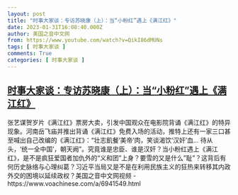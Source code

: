 ```yaml
---
layout: post
title: "时事大家谈：专访苏晓康（上）：当“小粉红”遇上《满江红》"
date: 2023-01-31T16:08:40.000Z
author: 美国之音中文网
from: https://www.youtube.com/watch?v=QikI86dMUNs
tags: [ 时事大家谈 ]
comments: True
categories: [ 时事大家谈 ]
---
```

<!--1675181320000-->
[时事大家谈：专访苏晓康（上）：当“小粉红”遇上《满江红》](https://www.youtube.com/watch?v=QikI86dMUNs)
------

<div>
张艺谋贺岁片《满江红》票房大卖，引发中国观众在电影院背诵《满江红》的特异现象。河南岳飞庙并推出背诵《满江红》免费入场的活动，推特上还有一家三口甚至喊出自己改编的《满江红》：“壮志飢餐‘美帝’肉，笑谈渴饮‘汉奸’血... 待从头，‘统一全中国’，朝天阙”。究竟谁是忠臣、谁是汉奸？当小粉红遇上《满江红》，是不是疯狂爱国者加仇外的“义和团”上身？要雪的又是什么”耻”？这背后有何历史脉络与心理纠葛？习近平当局又是不是在利用民族主义的狂热来转移其内政外交的困境以延续政权？美国之音中文网视频 - https://www.voachinese.com/a/6941549.html
</div>
